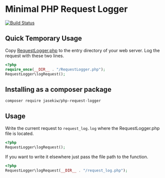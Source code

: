 # Minimal PHP Request Logger

[![Build Status](https://www.travis-ci.org/jasekiw/php-request-logger.svg?branch=master)](https://www.travis-ci.org/jasekiw/php-request-logger)

## Quick Temporary Usage

Copy [RequestLogger.php](https://raw.githubusercontent.com/jasekiw/php-request-logger/master/src/RequestLogger.php) to the entry directory of your web server.
Log the request with these two lines.
```php
<?php
require_once(__DIR__ . "/RequestLogger.php");
RequestLogger\logRequest();
```

## Installing as a composer package

```bash
composer require jasekiw/php-request-logger
```


## Usage

Write the current request to `request_log.log` where 
the RequestLogger.php file is located.

```php
<?php
RequestLogger\logRequest();
```

If you want to write it elsewhere just pass the file path to the function.
```php
<?php
RequestLogger\logRequest(__DIR__ . "/request_log.php");
```